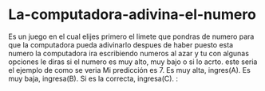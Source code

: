 # La-computadora-adivina-el-numero
Es un juego en el cual elijes primero el limete que pondras de numero para que la computadora pueda  adivinarlo
despues de haber puesto esta numero la computadora ira escribiendo numeros al azar y tu con algunas opciones le diras si el numero es muy alto, muy bajo o si lo acrto. este seria el ejemplo de como se veria
Mi predicción es 7.  Es muy alta, ingres(A).  Es muy baja, ingresa(B).  Si es la correcta, ingresa(C). :  
